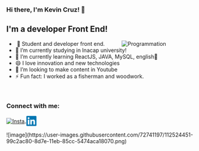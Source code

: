 <h3> Hi there, I'm Kevin Cruz! 👋 </h3>

<h2> I'm a developer Front End! </h2>
<img align="right" src="https://i.giphy.com/media/LmNwrBhejkK9EFP504/200w.webp" alt="Programmation" width="200" />

- ‍ 🔭 Student and developer front end.
-  🌱 I’m currently studying in Inacap university!
-  💬 I’m currently learning ReactJS, JAVA, MySQL, english🤣
-  😄 I love innovation and new technologies
-  🤔 I’m looking to make content in Youtube
-  ⚡ Fun fact: I worked as a fisherman and woodwork.

<br />

<h3> Connect with me: </h3>
<p > 
  <a href="https://www.instagram.com/kevin.pizarro.cruz/" target="blank_">
    <img align="center" src="https://www.flaticon.com/svg/vstatic/svg/2111/2111463.svg?token=exp=1614983781~hmac=8105d0eecb45623ad7563762d1126ea1" alt="Insta" height="28px" width="28px" />
  </a>
  <a href="https://www.linkedin.com/in/kevin-marlon-pizarro-cruz-22b369208/" target="blank_">
    <img align="center" src="https://raw.githubusercontent.com/devicons/devicon/master/icons/linkedin/linkedin-original.svg" alt="Linkedin" height="28px" width="28px" />
  </a>
</p>
![image](https://user-images.githubusercontent.com/72741197/112524451-99c2ac80-8d7e-11eb-85cc-5474aca18070.png)
